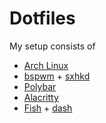 # Dotfiles
My setup consists of 
  - [Arch Linux](https://archlinux.org/)
  - [bspwm](https://github.com/baskerville/bspwm) + [sxhkd](https://github.com/baskerville/sxhkd)
  - [Polybar](https://github.com/alacritty/alacritty)
  - [Alacritty](https://github.com/alacritty/alacritty)
  - [Fish](https://fishshell.com/) + [dash](http://gondor.apana.org.au/~herbert/dash/)
